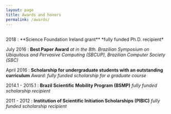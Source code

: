 ```yaml
---
layout: page
title: Awards and honors
permalink: /awards/
---
```

<br>
2018
:   **Science Foundation Ireland grant** *fully funded Ph.D. recipient*

July 2016
:   **Best Paper Award** *at in the 8th. Brazilian Symposium on Ubiquitous and Pervasive Computing (SBCUP),  Brazilian Computer Society (SBC)*   

April 2016
:   **Scholarship for undergraduate students with an outstanding curriculum** *Award: fully funded scholarship for a graduate course*

2014.1 - 2015.1
:   **Brazil Scientific Mobility Program (BSMP)** *fully funded scholarship recipient*

2011 - 2012
:   **Institution of Scientific Initiation Scholarships (PIBIC)** *fully funded scholarship recipient*
